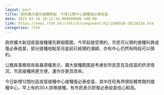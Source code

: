 ```yaml
---
layout: post
title: 政府擴大優先接種群組　今增12間中心接種復必泰疫苗
date: 2021-03-16 18:22:54.000000000 +08:00
link: https://news.rthk.hk/rthk/ch/component/k2/1580910-20210316.htm
categories: rthk
---
```


政府擴大新冠疫苗接種優先群組範圍，今早起接受預約，市民可以預約接種科興或復必泰疫苗，部分接種地點至月底前已經預約滿額，亦有中心仍然有時段可以預約。

公務員事務局局長聶德權表示，擴大接種範圍是考慮到市民意見及疫苗的供求情況，市民接種將更方便，運作亦更具效率。

今日新增12間社區疫苗接種中心接種復必泰疫苗，其中在旺角界限街體育館的接種中心，早上有約30人排隊接種，有市民表示對復必泰疫苗信心較高。

